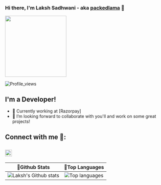 ### Hi there, I'm Laksh Sadhwani - aka [packedlama][packedlama_website] 👋
<img src="https://media.giphy.com/media/du3J3cXyzhj75IOgvA/giphy.gif" width="200" height="200">

![Profile_views](https://komarev.com/ghpvc/?username=Laaaaksh&label=PROFILE+VIEWS&color=blueviolet)
## I'm a Developer!

- 🔭 Currently working at [Razorpay]
- 👯 I’m looking forward to collaborate with you'll and work on some great projects!

## Connect with me 🎎:
[<img align="left" alt="Laksh | LinkedIn" width="22px" src="https://cdn.jsdelivr.net/npm/simple-icons@v3/icons/linkedin.svg" />][linkedin]
<br />
---

🎇Github Stats             |  🎇Top Languages
:-------------------------:|:-------------------------:
![Laksh's Github stats](https://github-readme-stats.vercel.app/api?username=Laaaaksh&theme=tokyonight) | ![Top languages](https://github-readme-stats.vercel.app/api/top-langs/?username=Laaaaksh&layout=compact&theme=tokyonight)

</details>

[name]: https://iet.nitk.ac.in/
[packedlama_website]: https://github.com/packedlama
[linkedin]: https://www.linkedin.com/in/sadhwanilaksh/
